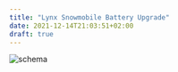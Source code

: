```yaml
---
title: "Lynx Snowmobile Battery Upgrade"
date: 2021-12-14T21:03:51+02:00
draft: true
---
```



![schema](/snowmobile/schema.jpg)
